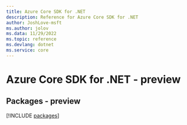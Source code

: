 ```yaml
---
title: Azure Core SDK for .NET
description: Reference for Azure Core SDK for .NET
author: JoshLove-msft
ms.author: jolov
ms.data: 11/29/2022
ms.topic: reference
ms.devlang: dotnet
ms.service: core
---
```

# Azure Core SDK for .NET - preview
## Packages - preview
[!INCLUDE [packages](core-index.md)]